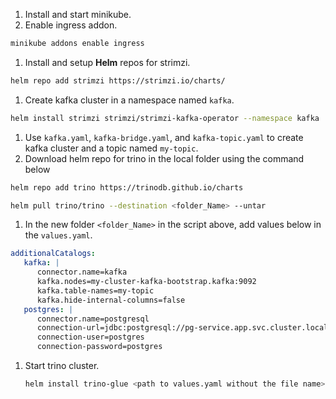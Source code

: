 1. Install and start minikube.
1. Enable ingress addon.
```bash
minikube addons enable ingress
```
1. Install and setup **Helm** repos for strimzi.
```bash
helm repo add strimzi https://strimzi.io/charts/
```
1. Create kafka cluster in a namespace named `kafka`.
```bash
helm install strimzi strimzi/strimzi-kafka-operator --namespace kafka
```
1. Use `kafka.yaml`, `kafka-bridge.yaml`, and `kafka-topic.yaml` to create kafka cluster and a topic named `my-topic`.
1. Download helm repo for trino in the local folder using the command below
```bash
helm repo add trino https://trinodb.github.io/charts

helm pull trino/trino --destination <folder_Name> --untar
```
1. In the new folder `<folder_Name>` in the script above, add values below in the `values.yaml`.
```yaml
additionalCatalogs: 
   kafka: |
      connector.name=kafka
      kafka.nodes=my-cluster-kafka-bootstrap.kafka:9092
      kafka.table-names=my-topic
      kafka.hide-internal-columns=false
   postgres: |
      connector.name=postgresql
      connection-url=jdbc:postgresql://pg-service.app.svc.cluster.local:5432/postgres
      connection-user=postgres
      connection-password=postgres
```
1. Start trino cluster.
   ```bash
   helm install trino-glue <path to values.yaml without the file name>
   ```
